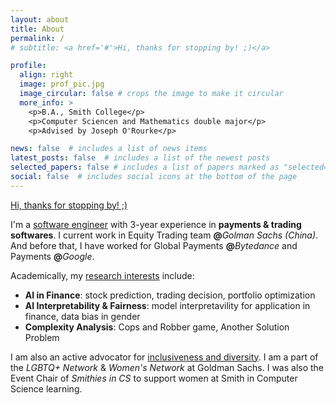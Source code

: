 ```yaml
---
layout: about
title: About
permalink: /
# subtitle: <a href='#'>Hi, thanks for stopping by! ;)</a>

profile:
  align: right
  image: prof_pic.jpg
  image_circular: false # crops the image to make it circular
  more_info: >
    <p>B.A., Smith College</p>
    <p>Computer Sciencen and Mathematics double major</p>
    <p>Advised by Joseph O'Rourke</p>

news: false  # includes a list of news items
latest_posts: false  # includes a list of the newest posts
selected_papers: false # includes a list of papers marked as "selected={true}"
social: false  # includes social icons at the bottom of the page
---
```


<a href='#'>Hi, thanks for stopping by! ;)</a>

I'm a <a href='#'>software engineer</a> with 3-year experience in **payments & trading softwares**. I current work in Equity Trading team **@**_Golman Sachs (China)_. And before that, I have worked for Global Payments **@**_Bytedance_ and Payments **@**_Google_.

Academically, my <a href='#'>research interests</a> include:
- **AI in Finance**: stock prediction, trading decision, portfolio optimization
- **AI Interpretability & Fairness**: model interpretavility for application in finance, data bias in gender
- **Complexity Analysis**: Cops and Robber game, Another Solution Problem

I am also an active advocator for <a href='#'>inclusiveness and diversity</a>. I am a part of the _LGBTQ+ Network_ & _Women's Network_ at Goldman Sachs. I was also the Event Chair of _Smithies in CS_ to support women at Smith in Computer Science learning.